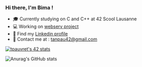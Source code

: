 ### Hi there, I'm Bima !

- 🎓 Currently studying on C and C++ at 42 Scool Lausanne
- 💻 Working on [webserv project](https://github.com/tyrossel/webserv)
- 🤝 Find my [Linkedin profile](https://www.linkedin.com/in/tanguy-pauvret/)
- 📧 Contact me at : tanpau42@gmail.com

[![tpauvret's 42 stats](https://badge42.vercel.app/api/v2/cl4cu4yt6003509meu4zyuu1x/stats?cursusId=21&coalitionId=192)](https://github.com/JaeSeoKim/badge42)

![Anurag's GitHub stats](https://github-readme-stats.vercel.app/api?username=Bima42&show_icons=true&theme=gruvbox)
